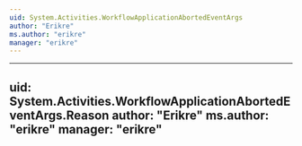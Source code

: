 ```yaml
---
uid: System.Activities.WorkflowApplicationAbortedEventArgs
author: "Erikre"
ms.author: "erikre"
manager: "erikre"
---
```


---
uid: System.Activities.WorkflowApplicationAbortedEventArgs.Reason
author: "Erikre"
ms.author: "erikre"
manager: "erikre"
---
